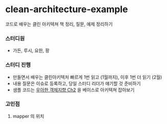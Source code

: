 # clean-architecture-example
코드로 배우는 클린 아키텍쳐 책 정리, 질문, 예제 정리하기

### 스터디원
- 가든, 루시, 요한, 팡

### 스터디 진행
- 만들면서 배우는 클린아키텍처 빠르게 1번 읽고 (1월까지), 이후 1번 더 읽기 (2월)
- 내용 질문은 이슈로 등록하고, 당일 스터디 리더가 얘기할 것 준비하기
- 샘플 코드는 [우아한 객체지향 Ch2](https://github.com/eternity-oop/Woowahan-OO-02-domain-service) 을 베이스로 아키텍쳐 잡아보기 

### 고민점
1. mapper 의 위치